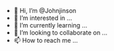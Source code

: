 - 👋 Hi, I’m @Johnjinson
- 👀 I’m interested in ...
- 🌱 I’m currently learning ...
- 💞️ I’m looking to collaborate on ...
- 📫 How to reach me ...

<!---
Johnjinson/Johnjinson is a ✨ special ✨ repository because its `README.md` (this file) appears on your GitHub profile.
You can click the Preview link to take a look at your changes.
--->
